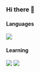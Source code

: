 ### Hi there 👋

#### Languages

[![](https://img.shields.io/badge/Java-ED8B00?style=flat-square&logo=openjdk&logoColor=white)](https://dev.java)

#### Learning
[![](https://img.shields.io/badge/Python-3776AB?style=flat-square&logo=python&logoColor=white)](https://www.python.org)
[![](https://img.shields.io/badge/Angular-DD0031?style=flat-square&logo=angular&logoColor=white)](https://angular.io)

<!--
**Johnson1255/Johnson1255** is a ✨ _special_ ✨ repository because its `README.md` (this file) appears on your GitHub profile.

Here are some ideas to get you started:

- 🔭 I’m currently working on ...
- 🌱 I’m currently learning ...
- 👯 I’m looking to collaborate on ...
- 🤔 I’m looking for help with ...
- 💬 Ask me about ...
- 📫 How to reach me: ...
- 😄 Pronouns: ...
- ⚡ Fun fact: ...
-->
